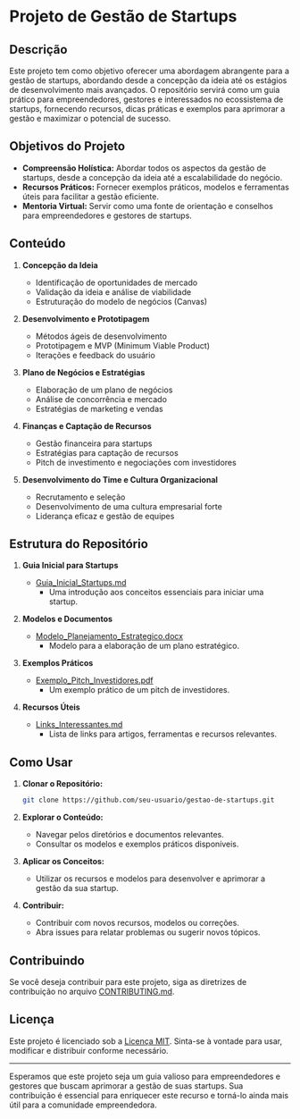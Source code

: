 # Projeto de Gestão de Startups

## Descrição

Este projeto tem como objetivo oferecer uma abordagem abrangente para a gestão de startups, abordando desde a concepção da ideia até os estágios de desenvolvimento mais avançados. O repositório servirá como um guia prático para empreendedores, gestores e interessados no ecossistema de startups, fornecendo recursos, dicas práticas e exemplos para aprimorar a gestão e maximizar o potencial de sucesso.

## Objetivos do Projeto

- **Compreensão Holística:** Abordar todos os aspectos da gestão de startups, desde a concepção da ideia até a escalabilidade do negócio.
- **Recursos Práticos:** Fornecer exemplos práticos, modelos e ferramentas úteis para facilitar a gestão eficiente.
- **Mentoria Virtual:** Servir como uma fonte de orientação e conselhos para empreendedores e gestores de startups.

## Conteúdo

1. **Concepção da Ideia**
   - Identificação de oportunidades de mercado
   - Validação da ideia e análise de viabilidade
   - Estruturação do modelo de negócios (Canvas)

2. **Desenvolvimento e Prototipagem**
   - Métodos ágeis de desenvolvimento
   - Prototipagem e MVP (Minimum Viable Product)
   - Iterações e feedback do usuário

3. **Plano de Negócios e Estratégias**
   - Elaboração de um plano de negócios
   - Análise de concorrência e mercado
   - Estratégias de marketing e vendas

4. **Finanças e Captação de Recursos**
   - Gestão financeira para startups
   - Estratégias para captação de recursos
   - Pitch de investimento e negociações com investidores

5. **Desenvolvimento do Time e Cultura Organizacional**
   - Recrutamento e seleção
   - Desenvolvimento de uma cultura empresarial forte
   - Liderança eficaz e gestão de equipes

## Estrutura do Repositório

1. **Guia Inicial para Startups**
   - [Guia_Inicial_Startups.md](Guia_Inicial_Startups.md)
     - Uma introdução aos conceitos essenciais para iniciar uma startup.

2. **Modelos e Documentos**
   - [Modelo_Planejamento_Estrategico.docx](Modelo_Planejamento_Estrategico.docx)
     - Modelo para a elaboração de um plano estratégico.

3. **Exemplos Práticos**
   - [Exemplo_Pitch_Investidores.pdf](Exemplo_Pitch_Investidores.pdf)
     - Um exemplo prático de um pitch de investidores.

4. **Recursos Úteis**
   - [Links_Interessantes.md](Links_Interessantes.md)
     - Lista de links para artigos, ferramentas e recursos relevantes.

## Como Usar

1. **Clonar o Repositório:**
   ```bash
   git clone https://github.com/seu-usuario/gestao-de-startups.git
   ```

2. **Explorar o Conteúdo:**
   - Navegar pelos diretórios e documentos relevantes.
   - Consultar os modelos e exemplos práticos disponíveis.

3. **Aplicar os Conceitos:**
   - Utilizar os recursos e modelos para desenvolver e aprimorar a gestão da sua startup.

4. **Contribuir:**
   - Contribuir com novos recursos, modelos ou correções.
   - Abra issues para relatar problemas ou sugerir novos tópicos.

## Contribuindo

Se você deseja contribuir para este projeto, siga as diretrizes de contribuição no arquivo [CONTRIBUTING.md](CONTRIBUTING.md).

## Licença

Este projeto é licenciado sob a [Licença MIT](LICENSE). Sinta-se à vontade para usar, modificar e distribuir conforme necessário.

---

Esperamos que este projeto seja um guia valioso para empreendedores e gestores que buscam aprimorar a gestão de suas startups. Sua contribuição é essencial para enriquecer este recurso e torná-lo ainda mais útil para a comunidade empreendedora.
